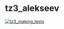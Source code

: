 # tz3_alekseev
[![tz3_making_tests](https://github.com/sergrndalex/tz3_alekseev/actions/workflows/python_run_tests.yml/badge.svg)](https://github.com/sergrndalex/tz3_alekseev/actions/workflows/python_run_tests.yml)
